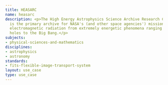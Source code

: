 ```yaml
---
title: HEASARC
name: heasarc
description: <p>The High Energy Astrophysics Science Archive Research Center (HEASARC)
  is the primary archive for NASA's (and other space agencies') missions dealing with
  electromagnetic radiation from extremely energetic phenomena ranging from black
  holes to the Big Bang.</p>
subjects:
- physical-sciences-and-mathematics
disciplines:
- astrophysics
- astronomy
standards:
- fits-flexible-image-transport-system
layout: use_case
type: use_case
---
```


